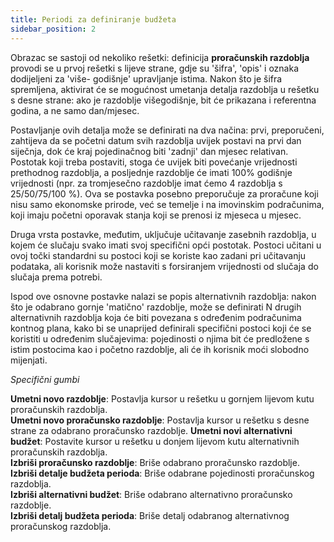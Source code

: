 ```yaml
---
title: Periodi za definiranje budžeta
sidebar_position: 2
---
```


Obrazac se sastoji od nekoliko rešetki: definicija **proračunskih razdoblja** provodi se u prvoj rešetki s lijeve strane, gdje su 'šifra', 'opis' i oznaka dodijeljeni za 'više- godišnje' upravljanje istima. Nakon što je šifra spremljena, aktivirat će se mogućnost umetanja detalja razdoblja u rešetku s desne strane: ako je razdoblje višegodišnje, bit će prikazana i referentna godina, a ne samo dan/mjesec. 

Postavljanje ovih detalja može se definirati na dva načina: prvi, preporučeni, zahtijeva da se početni datum svih razdoblja uvijek postavi na prvi dan siječnja, dok će kraj pojedinačnog biti 'zadnji' dan mjesec relativan. Postotak koji treba postaviti, stoga će uvijek biti povećanje vrijednosti prethodnog razdoblja, a posljednje razdoblje će imati 100% godišnje vrijednosti (npr. za tromjesečno razdoblje imat ćemo 4 razdoblja s 25/50/75/100 %). Ova se postavka posebno preporučuje za proračune koji nisu samo ekonomske prirode, već se temelje i na imovinskim podračunima, koji imaju početni oporavak stanja koji se prenosi iz mjeseca u mjesec. 

Druga vrsta postavke, međutim, uključuje učitavanje zasebnih razdoblja, u kojem će slučaju svako imati svoj specifični opći postotak. Postoci učitani u ovoj točki standardni su postoci koji se koriste kao zadani pri učitavanju podataka, ali korisnik može nastaviti s forsiranjem vrijednosti od slučaja do slučaja prema potrebi. 

Ispod ove osnovne postavke nalazi se popis alternativnih razdoblja: nakon što je odabrano gornje 'matično' razdoblje, može se definirati N drugih alternativnih razdoblja koja će biti povezana s određenim podračunima kontnog plana, kako bi se unaprijed definirali specifični postoci koji će se koristiti u određenim slučajevima: pojedinosti o njima bit će predložene s istim postocima kao i početno razdoblje, ali će ih korisnik moći slobodno mijenjati. 


*Specifični gumbi*

**Umetni novo razdoblje**: Postavlja kursor u rešetku u gornjem lijevom kutu proračunskih razdoblja.   
**Umetni novo proračunsko razdoblje**: Postavlja kursor u rešetku s desne strane za odabrano proračunsko razdoblje.
**Umetni novi alternativni budžet**: Postavite kursor u rešetku u donjem lijevom kutu alternativnih proračunskih razdoblja.  
**Izbriši proračunsko razdoblje**: Briše odabrano proračunsko razdoblje.  
**Izbriši detalje budžeta perioda**: Briše odabrane pojedinosti proračunskog razdoblja.  
**Izbriši alternativni budžet**: Briše odabrano alternativno proračunsko razdoblje.  
**Izbriši detalj budžeta perioda**: Briše detalj odabranog alternativnog proračunskog razdoblja.  
